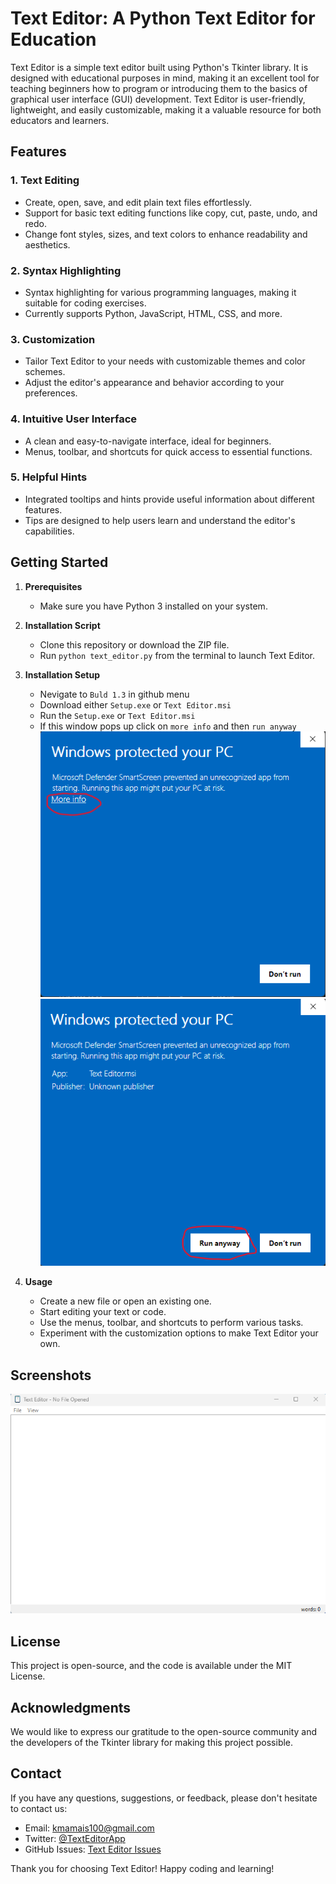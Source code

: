 # Text Editor: A Python Text Editor for Education

Text Editor is a simple text editor built using Python's Tkinter library. It is designed with educational purposes in mind, making it an excellent tool for teaching beginners how to program or introducing them to the basics of graphical user interface (GUI) development. Text Editor is user-friendly, lightweight, and easily customizable, making it a valuable resource for both educators and learners.

## Features

### 1. **Text Editing**
   - Create, open, save, and edit plain text files effortlessly.
   - Support for basic text editing functions like copy, cut, paste, undo, and redo.
   - Change font styles, sizes, and text colors to enhance readability and aesthetics.

### 2. **Syntax Highlighting**
   - Syntax highlighting for various programming languages, making it suitable for coding exercises.
   - Currently supports Python, JavaScript, HTML, CSS, and more.

### 3. **Customization**
   - Tailor Text Editor to your needs with customizable themes and color schemes.
   - Adjust the editor's appearance and behavior according to your preferences.

### 4. **Intuitive User Interface**
   - A clean and easy-to-navigate interface, ideal for beginners.
   - Menus, toolbar, and shortcuts for quick access to essential functions.
   
### 5. **Helpful Hints**
   - Integrated tooltips and hints provide useful information about different features.
   - Tips are designed to help users learn and understand the editor's capabilities.

## Getting Started

1. **Prerequisites**
   - Make sure you have Python 3 installed on your system.
   
2. **Installation Script**
   - Clone this repository or download the ZIP file.
   - Run `python text_editor.py` from the terminal to launch Text Editor.

3. **Installation Setup**
   - Nevigate to `Buld 1.3` in github menu
   - Download either `Setup.exe` or `Text Editor.msi`
   - Run the `Setup.exe` or `Text Editor.msi`
   - If this window pops up click on `more info` and then `run anyway`
![Windows Protection png 1](screenshots/Windows-protect-screenshot1.png)
![Windows Protection png 2](screenshots/Windows-protect-screenshot2.png)

4. **Usage**
   - Create a new file or open an existing one.
   - Start editing your text or code.
   - Use the menus, toolbar, and shortcuts to perform various tasks.
   - Experiment with the customization options to make Text Editor your own.

## Screenshots

![Text Editor Screenshot](screenshots/screenshot.png)

## License

This project is open-source, and the code is available under the MIT License.

## Acknowledgments

We would like to express our gratitude to the open-source community and the developers of the Tkinter library for making this project possible.

## Contact

If you have any questions, suggestions, or feedback, please don't hesitate to contact us:

- Email: kmamais100@gmail.com
- Twitter: [@TextEditorApp](https://twitter.com/TextEdiorApp)
- GitHub Issues: [Text Editor Issues](https://github.com/user5012/Text-Editor/issues)

Thank you for choosing Text Editor! Happy coding and learning!
